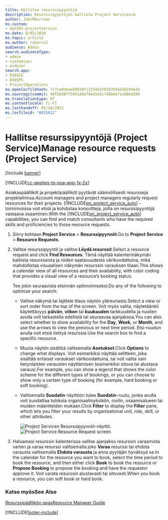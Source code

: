 ```yaml
---
title: Hallitse resurssipyyntöjä
description: Resurssipyyntöjen hallinta Project Servicessä
author: JohnPBurrows
ms.custom:
- dyn365-projectservice
ms.date: 8/03/2018
ms.topic: article
ms.author: ruhercul
audience: Admin
search.audienceType:
- admin
- customizer
- enduser
search.app:
- D365CE
- D365PS
- ProjectOperations
ms.openlocfilehash: 7c7ca0dbaeb8938fc2254da782b359a5dd29e6da
ms.sourcegitcommit: 40f68387f594180af64a5e5c748b6efa188bd300
ms.translationtype: HT
ms.contentlocale: fi-FI
ms.lasthandoff: 05/10/2021
ms.locfileid: "6015012"
---
```

# <a name="manage-resource-requests-project-service"></a><span data-ttu-id="d5b19-103">Hallitse resurssipyyntöjä (Project Service)</span><span class="sxs-lookup"><span data-stu-id="d5b19-103">Manage resource requests (Project Service)</span></span>

[!include [banner](../includes/psa-now-project-operations.md)]

[!INCLUDE[cc-applies-to-psa-app-1x-2x](../includes/cc-applies-to-psa-app-1x-2x.md)]

<span data-ttu-id="d5b19-104">Asiakaspäälliköt ja projektipäälliköt pyytävät säännöllisesti resursseja projekteihinsa.</span><span class="sxs-lookup"><span data-stu-id="d5b19-104">Account managers and project managers regularly request resources for their projects.</span></span> <span data-ttu-id="d5b19-105">[!INCLUDE[pn_project_service_auto](../includes/pn-project-service-auto.md)] -toiminnoissa voit etsiä ja kohdistaa konsultteja, joilla on resurssipyyntöjä vastaava osaaminen.</span><span class="sxs-lookup"><span data-stu-id="d5b19-105">With the [!INCLUDE[pn_project_service_auto](../includes/pn-project-service-auto.md)] capabilities, you can find and match consultants who have the required skills and proficiencies to those resource requests.</span></span>  
  
1. <span data-ttu-id="d5b19-106">Siirry kohtaan **Project Service** >  **Resurssipyynnöt**.</span><span class="sxs-lookup"><span data-stu-id="d5b19-106">Go to **Project Service** > **Resource Requests**.</span></span>  
  
2. <span data-ttu-id="d5b19-107">Valitse resurssipyyntö ja valitse **Löydä resurssit**.</span><span class="sxs-lookup"><span data-stu-id="d5b19-107">Select a resource request and click **Find Resources**.</span></span> <span data-ttu-id="d5b19-108">Tämä näyttää kalenterinäkymän kaikista resursseista ja niiden saatavuudesta värikoodattuina, mikä mahdollistaa visuaalisen näkymän resurssin varauksen tilaan.</span><span class="sxs-lookup"><span data-stu-id="d5b19-108">This shows a calendar view of all resources and their availability, with color coding that provides a visual view of a resource’s booking status.</span></span>  
  
    <span data-ttu-id="d5b19-109">Tee jokin seuraavista etsinnän optimoimiseksi:</span><span class="sxs-lookup"><span data-stu-id="d5b19-109">Do any of the following to optimize your search:</span></span>  
  
   -   <span data-ttu-id="d5b19-110">Valitse näkymä tai lajittele tilaus näytön yläreunasta.</span><span class="sxs-lookup"><span data-stu-id="d5b19-110">Select a view or sort order from the top of the screen.</span></span> <span data-ttu-id="d5b19-111">Voit myös valita, näytetäänkö käytettävyys **päivän**, **viikon** tai **kuukauden** tarkkuudella ja nuolien avulla voit tarkastella edellistä tai seuraavaa ajanjaksoa.</span><span class="sxs-lookup"><span data-stu-id="d5b19-111">You can also select whether to show availability for the **Day**, **Week**, or **Month**, and use the arrows to view the previous or next time period.</span></span> <span data-ttu-id="d5b19-112">Etsi-ruudun avulla voit etsiä tiettyä resurssia.</span><span class="sxs-lookup"><span data-stu-id="d5b19-112">Use the search box to find a specific resource.</span></span>  
  
   -   <span data-ttu-id="d5b19-113">Muuta näytön sisältöä valitsemalla **Asetukset**.</span><span class="sxs-lookup"><span data-stu-id="d5b19-113">Click **Options** to change what displays.</span></span> <span data-ttu-id="d5b19-114">Voit esimerkiksi näyttää selitteen, joka sisältää erilaiset varaukset värikoodattuina, tai voit valita vain tietynlaisten varausten näyttämisen (esimerkiksi sitova tai alustava varaus).</span><span class="sxs-lookup"><span data-stu-id="d5b19-114">For example, you can show a legend that shows the color scheme for the different types of bookings, or you can choose to show only a certain type of booking (for example, hard booking or soft booking).</span></span>  
  
   -   <span data-ttu-id="d5b19-115">Valitsemalla **Suodatin** näyttöön tulee **Suodatin**-ruutu, jonka avulla voit suodattaa tuloksia organisaatioyksikön, roolin, osaamisalueen tai muiden määritteiden mukaan.</span><span class="sxs-lookup"><span data-stu-id="d5b19-115">Click **Filter** to display the **Filter** pane, which lets you filter your results by organizational unit, role, skill, or other attributes.</span></span>  
  
       <span data-ttu-id="d5b19-116">![Project Servicen Resurssipyynnöt-näyttö](../psa/media/project-service-resource-request-screen.png "Project Servicen Resurssipyynnöt-näyttö.").</span><span class="sxs-lookup"><span data-stu-id="d5b19-116">![Project Service Resource Request screen](../psa/media/project-service-resource-request-screen.png "Project Service Resource Request screen")</span></span>  
  
3. <span data-ttu-id="d5b19-117">Haluamasi resurssin kalenterissa valitse ajanjakso resurssin varaamista varten ja varaa resurssi valitsemalla joko **Varaa** resurssi tai ehdota varausta valitsemalla **Ehdota varausta** ja anna pyytäjän hyväksyä se.</span><span class="sxs-lookup"><span data-stu-id="d5b19-117">In the calendar for the resource you want to book, select the time period to book the resource, and then either click **Book** to book the resource or **Propose Booking** to propose the booking and have the requestor approve it.</span></span> <span data-ttu-id="d5b19-118">Voit varata resurssin alustavasti tai sitovasti.</span><span class="sxs-lookup"><span data-stu-id="d5b19-118">When you book a resource, you can soft book or hard book.</span></span>  
  
### <a name="see-also"></a><span data-ttu-id="d5b19-119">Katso myös</span><span class="sxs-lookup"><span data-stu-id="d5b19-119">See Also</span></span>  
 [<span data-ttu-id="d5b19-120">Resurssipäällikön opas</span><span class="sxs-lookup"><span data-stu-id="d5b19-120">Resource Manager Guide</span></span>](../psa/resource-manager-guide.md)


[!INCLUDE[footer-include](../includes/footer-banner.md)]